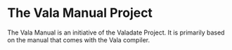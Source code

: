 # The Vala Manual Project

The Vala Manual is an initiative of the Valadate Project. It is primarily based on the manual that comes with the Vala compiler.
